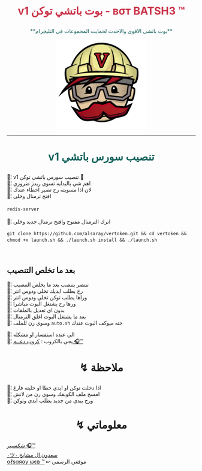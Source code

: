 ﻿# <p align="center" style="color:#cb3349" > v1 بوت باتشي توكن - вσт BATSH3 ™

 <p align="center" style="color: #14635c;" > **بوت باتشي الاقوى والاحدث لحمايت المجموعات في التليجرام**

<p align="center"><img src="باتشي.png" alt="بوت باتشي" title="بوت باتشي">

***

# <p align="center" style="color: #14635c;" > v1 تنصيب سورس باتشي 
💢¦ v1 تنصيب سورس باتشي توكن  💯
<br>💢¦ اهم شي بالبدايه تسوي ريدز ضروري
<br>💢¦ لان اذا مسويته رح تصير اخطاء عندك
<br>💢¦ افتح ترمنال وخلي
<br><br>     `redis-server`<br>
<br>💢¦ اترك الترمنال مفتوح وافتح ترمنال جديد وخلي
<br>

`git clone https://github.com/alsaray/vertoken.git && cd vertoken && chmod +x launch.sh && ./launch.sh install && ./launch.sh`



<br>

## بعد ما تخلص التنصيب 


💢¦ تنتضر يتنصب بعد ما يخلص التنصيب
<br>💢¦ رح يطلب ايديك تخلي ودوس انتر
<br>💢¦ وراها يطلب توكن تخلي ودوس انتر
<br>💢¦ ورها رح يشتغل البوت مباشرا
<br>💢¦ بدون اي تعديل بالملفات
<br>💢¦ بعد ما يشتغل البوت اغلق الترمنال
<br>💢¦ وسوي رن للملف `auto.sh` حته ميوكف البوت عندك

💢¦ الي عنده استفسار او مشكله <br>
💢¦  يجي بالكروب : [كروب دعــم 🎧™](https://telegram.me/alsaray)<br>

# <p align="center"> ↯ ملاحظة 

💢¦ اذا دخلت توكن او ايدي خطا او خليته فارغ
<br>
💢¦ امسح ملف الكونفك وسوي رن من لانش
<br>
💢¦ ورح يبدي من جديد يطلب ايدي وتوكن

# <p align="center"> ↯ معلوماتي 

  [شكسبير  🎧™](https://telegram.me/alsaray) <br>
  [٠ツسعدون ال مشايخ ٠](https://telegram.me/llN00Xll) <br>
  [αℓѕαяαу ωєв ™](https://alsaray1995.blogspot.com) ↜ موقعي الرسمي 
